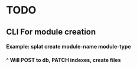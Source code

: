 # TODO

## CLI For module creation
#### Example: splat create module-name module-type
#### ^ Will POST to db, PATCH indexes, create files